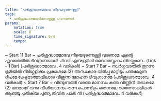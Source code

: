 ```yaml
---
title: "പരിശുദ്ധാത്മാവേ നീയെഴുന്നെള്ളി"
tags:
  - പരിശുദ്ധാത്മാവിനോടുള്ള ഗാനങ്ങൾ
params:
    notation: true
    scale: D
    time_signature: 6/4
    tempo:
---
```


~ Start 11 Bar ~
പരിശുദ്ധാത്മാവേ നീയെഴുന്നെള്ളി
വരണമേ എന്റെ ഹൃദയത്തിൽ
ദിവ്യദാനങ്ങൾ ചിന്തി എന്നുള്ളിൽ
ദൈവസ്നേഹം നിറയ്ക്കണേ.. (Link - 1 Bar)
(പരിശുദ്ധാത്മാവേ.. 4 വരികൾ)
~ Start 7 Bar ~
സ്വർഗ്ഗവാതിൽ തുറന്നു ഭൂമിയിൽ
നിർഗ്ഗളിക്കും പ്രകാശമേ (2)
അന്ധകാര വിരിപ്പു മാറ്റിടും
ചന്തമേറുന്ന ദീപമേ
കേഴുമാത്മാവിലാശ വീശുന്ന
മോഹന ദിവ്യഗാനമേ
(പരിശുദ്ധാത്മാവേ.. 4 വരികൾ)
~ Start 7 Bar ~
വിണ്ടുണങ്ങി വരണ്ട മാനസം
കണ്ട വിണ്ണിൻ തടാകമേ (2)
മന്ദമായ് വന്നു വീശിയാനന്ദം
തന്ന പൊന്നിളം തെന്നലേ
രക്തസാക്ഷികൾ ആഞ്ഞു പുൽകിയ
പുണ്യ ജീവിത പാത നീ
(പരിശുദ്ധാത്മാവേ.. 4 വരികൾ)
